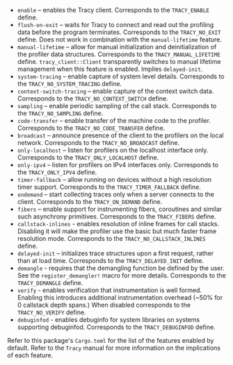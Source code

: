 * `enable` – enables the Tracy client. Corresponds to the `TRACY_ENABLE` define.
* `flush-on-exit` – waits for Tracy to connect and read out the profiling data before the program
  terminates. Corresponds to the `TRACY_NO_EXIT` define. Does not work in combination with the
  `manual-lifetime` feature.
* `manual-lifetime` – allow for manual initialization and deinitialization of the profiler data
  structures. Corresponds to the `TRACY_MANUAL_LIFETIME` define. `tracy_client::Client`
  transparently switches to manual lifetime management when this feature is enabled. Implies
  `delayed-init`.
* `system-tracing` – enable capture of system level details. Corresponds to the
  `TRACY_NO_SYSTEM_TRACING` define.
* `context-switch-tracing` – enable capture of the context switch data. Corresponds to the
  `TRACY_NO_CONTEXT_SWITCH` define.
* `sampling` – enable periodic sampling of the call stack. Corresponds to the
  `TRACY_NO_SAMPLING` define.
* `code-transfer` – enable transfer of the machine code to the profiler. Corresponds to the
  `TRACY_NO_CODE_TRANSFER` define.
* `broadcast` – announce presence of the client to the profilers on the local network.
  Corresponds to the `TRACY_NO_BROADCAST` define.
* `only-localhost` – listen for profilers on the localhost interface only. Corresponds to the
  `TRACY_ONLY_LOCALHOST` define.
* `only-ipv4` – listen for profilers on IPv4 interfaces only. Corresponds to the
  `TRACY_ONLY_IPV4` define.
* `timer-fallback` – allow running on devices without a high resolution timer support.
  Corresponds to the `TRACY_TIMER_FALLBACK` define.
* `ondemand` – start collecting traces only when a server connects to the client. Corresponds
  to the `TRACY_ON_DEMAND` define.
* `fibers` – enable support for instrumenting fibers, coroutines and similar such asynchrony
  primitives. Corresponds to the `TRACY_FIBERS` define.
* `callstack-inlines` - enables resolution of inline frames for call stacks. Disabling it will make
  the profiler use the basic but much faster frame resolution mode. Corresponds to the
  `TRACY_NO_CALLSTACK_INLINES` define.
* `delayed-init` – initializes trace structures upon a first request, rather than at load time.
  Corresponds to the `TRACY_DELAYED_INIT` define.
* `demangle` - requires that the demangling function be defined by the user.
  See the `register_demangler!` macro for more details.
  Corresponds to the `TRACY_DEMANGLE` define.
* `verify` - enables verification that instrumentation is well formed. Enabling this introduces
  additional instrumentation overhead (~50% for 0 callstack depth spans.) When disabled
  corresponds to the `TRACY_NO_VERIFY` define.
* `debuginfod` - enables debuginfo for system libraries on systems supporting debuginfod.
  Corresponds to the `TRACY_DEBUGINFOD` define.

Refer to this package's `Cargo.toml` for the list of the features enabled by default. Refer to
the `Tracy` manual for more information on the implications of each feature.
